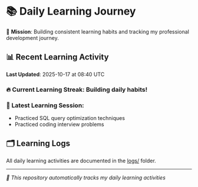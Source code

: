 # 📚 Daily Learning Journey

🎯 **Mission**: Building consistent learning habits and tracking my professional development journey.

## 📊 Recent Learning Activity

**Last Updated**: 2025-10-17 at 08:40 UTC

### 🔥 Current Learning Streak: Building daily habits!

### 📝 Latest Learning Session:
- Practiced SQL query optimization techniques
- Practiced coding interview problems

## 🗂️ Learning Logs

All daily learning activities are documented in the [logs/](./logs/) folder.

---
*🤖 This repository automatically tracks my daily learning activities*
